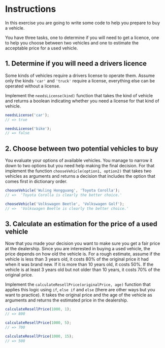 # Instructions

In this exercise you are going to write some code to help you prepare to buy a vehicle.

You have three tasks, one to determine if you will need to get a licence, one to help you choose between two vehicles and one to estimate the acceptable price for a used vehicle.

## 1. Determine if you will need a drivers licence

Some kinds of vehicles require a drivers license to operate them. Assume only the kinds `'car'` and `'truck'` require a license, everything else can be operated without a license.

Implement the `needsLicense(kind)` function that takes the kind of vehicle and returns a boolean indicating whether you need a license for that kind of vehicle.

```javascript
needsLicense('car');
// => true

needsLicense('bike');
// => false
```

## 2. Choose between two potential vehicles to buy

You evaluate your options of available vehicles. You manage to narrow it down to two options but you need help making the final decision.
For that implement the function `chooseVehicle(option1, option2)` that takes two vehicles as arguments and returns a decision that includes the option that comes first in dictionary order.

```javascript
chooseVehicle('Wuling Hongguang', 'Toyota Corolla');
// =>  'Toyota Corolla is clearly the better choice.'

chooseVehicle('Volkswagen Beetle', 'Volkswagen Golf');
// =>  'Volkswagen Beetle is clearly the better choice.'
```

## 3. Calculate an estimation for the price of a used vehicle

Now that you made your decision you want to make sure you get a fair price at the dealership. Since you are interested in buying a used vehicle, the price depends on how old the vehicle is. For a rough estimate, assume if the vehicle is less than 3 years old, it costs 80% of the original price it had when it was brand new. If it is more than 10 years old, it costs 50%. If the vehicle is at least 3 years old but not older than 10 years, it costs 70% of the original price.

Implement the `calculateResellPrice(originalPrice, age)` function that applies this logic using `if`, `else if` and `else` (there are other ways but you want to practice). It takes the original price and the age of the vehicle as arguments and returns the estimated price in the dealership.

```javascript
calculateResellPrice(1000, 1);
// => 800

calculateResellPrice(1000, 5);
// => 700

calculateResellPrice(1000, 15);
// => 500
```
